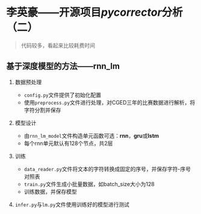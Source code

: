 # 李英豪——开源项目*pycorrector*分析（二）

> 代码较多，看起来比较耗费时间

## 基于深度模型的方法——rnn_lm

1. 数据预处理

   - `config.py`文件提供了初始化配置
   - 使用`preprocess.py`文件进行处理，对CGED三年的比赛数据进行解析，将字符分割并保存

2. 模型设计

   - 由`rnn_lm_model`文件构造单元函数可选：**rnn**，**gru**或**lstm**
   - 每个rnn单元默认有128个节点，共2层

3. 训练

   - `data_reader.py`文件将文本的字符转换成固定的序号，并保存字符-序号对照表
   - `train.py`文件生成小批量数据，如batch_size大小为128
   - 训练数据，并保存模型

4. `infer.py`与`lm.py`文件使用训练好的模型进行测试

